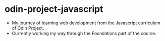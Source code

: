 # odin-project-javascript

- My journey of learning web development from the Javascript curriculum of Odin Project.
- Currently working my way through the Foundations part of the course.
